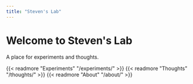 ```yaml
---
title: "Steven's Lab"
---
```


# Welcome to Steven's Lab

A place for experiments and thoughts.

{{< readmore "Experiments" "/experiments/" >}}
{{< readmore "Thoughts" "/thoughts/" >}}
{{< readmore "About" "/about/" >}}
